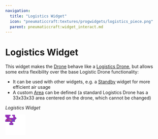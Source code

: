 ```yaml
---
navigation:
  title: "Logistics Widget"
  icon: "pneumaticcraft:textures/progwidgets/logistics_piece.png"
  parent: pneumaticcraft:widget_interact.md
---
```


# Logistics Widget

This widget makes the [Drone](../tools/drone.md) behave like a [Logistics Drone](../logistics/logistics_drone.md), but allows some extra flexibility over the base Logistic Drone functionality:
- It can be used with other widgets, e.g. a [Standby](./standby.md) widget for more efficient air usage
- A custom [Area](./area.md) can be defined (a standard Logistics Drone has a 33x33x33 area centered on the drone, which cannot be changed)

*Logistics Widget*

![](logistics_piece.png)

